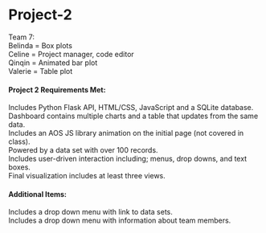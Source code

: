 # Project-2
Team 7:   
Belinda = Box plots  
Celine = Project manager, code editor   
Qinqin = Animated bar plot  
Valerie = Table plot  

#### Project 2 Requirements Met:  
Includes Python Flask API, HTML/CSS, JavaScript and a SQLite database.  
Dashboard contains multiple charts and a table that updates from the same data.  
Includes an AOS JS library animation on the initial page (not covered in class).  
Powered by a data set with over 100 records.  
Includes user-driven interaction including; menus, drop downs, and text boxes.  
Final visualization includes at least three views.  

#### Additional Items: 
Includes a drop down menu with link to data sets.  
Includes a drop down menu with information about team members.  
